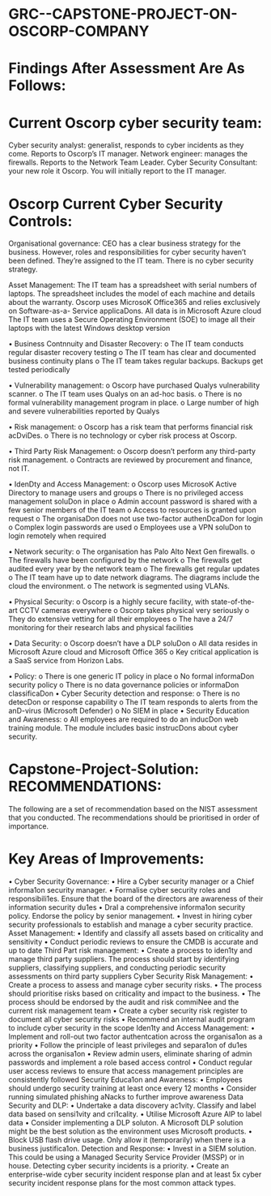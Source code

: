 # GRC--CAPSTONE-PROJECT-ON-OSCORP-COMPANY
# Findings After Assessment Are As Follows:

# Current Oscorp cyber security team:
  Cyber security analyst: generalist, responds to cyber incidents as they come. Reports
  to Oscorp’s IT manager.
  Network engineer: manages the firewalls. Reports to the Network Team Leader.
  Cyber Security Consultant: your new role it Oscorp. You will initially report to the IT
  manager.
  
# Oscorp Current Cyber Security Controls:
  Organisational governance:
  CEO has a clear business strategy for the business. However, roles and
    responsibilities for cyber security haven’t been defined. They’re assigned to
    the IT team. There is no cyber security strategy.
    
 Asset Management:
    The IT team has a spreadsheet with serial numbers of laptops.
    The spreadsheet includes the model of each machine and details about the
    warranty.
    Oscorp uses MicrosoK Office365 and relies exclusively on Software-as-a-
    Service applicaDons.
    All data is in Microsoft Azure cloud
    The IT team uses a Secure Operating Environment (SOE) to image all their
    laptops with the latest Windows desktop version
    
  • Business Contnnuity and Disaster Recovery:
    o The IT team conducts regular disaster recovery testing
    o The IT team has clear and documented business continuity plans
    o The IT team takes regular backups. Backups get tested periodically
    
  • Vulnerability management:
    o Oscorp have purchased Qualys vulnerability scanner.
    o The IT team uses Qualys on an ad-hoc basis.
    o There is no formal vulnerability management program in place.
    o Large number of high and severe vulnerabilities reported by Qualys
    
  • Risk management:
    o Oscorp has a risk team that performs financial risk acDviDes.
    o There is no technology or cyber risk process at Oscorp.
    
  • Third Party Risk Management:
    o Oscorp doesn’t perform any third-party risk management.
    o Contracts are reviewed by procurement and finance, not IT.
    
  • IdenDty and Access Management:
    o Oscorp uses MicrosoK Active Directory to manage users and groups
    o There is no privileged access management soluDon in place
    o Admin account password is shared with a few senior members of the IT team
    o Access to resources is granted upon request
    o The organisaDon does not use two-factor authenDcaDon for login
    o Complex login passwords are used
    o Employees use a VPN soluDon to login remotely when required
    
  • Network security:
    o The organisation has Palo Alto Next Gen firewalls.
    o The firewalls have been configured by the network
    o The firewalls get audited every year by the network team
    o The firewalls get regular updates
    o The IT team have up to date network diagrams. The diagrams include the
    cloud the environment.
    o The network is segmented using VLANs.
    
  • Physical Security:
    o Oscorp is a highly secure facility, with state-of-the-art CCTV cameras
    everywhere
    o Oscorp takes physical very seriously
    o They do extensive vetting for all their employees
    o The have a 24/7 monitoring for their research labs and physical facilities
    
  • Data Security:
    o Oscorp doesn’t have a DLP soluDon
    o All data resides in Microsoft Azure cloud and Microsoft Office 365
    o Key critical application is a SaaS service from Horizon Labs.
    
  • Policy:
    o There is one generic IT policy in place
    o No formal informaDon security policy
    o There is no data governance policies or informaDon classificaDon
  • Cyber Security detection and response:
    o There is no detecDon or response capability
    o The IT team responds to alerts from the anD-virus (Microsoft Defender)
    o No SIEM in place
  • Security Education and Awareness:
    o All employees are required to do an inducDon web training module. The
    module includes basic instrucDons about cyber security.

# Capstone-Project-Solution: RECOMMENDATIONS:
The following are a set of recommendation based on the NIST assessment that you
conducted.
The recommendations should be prioritised in order of importance.
# Key Areas of Improvements:
  • Cyber Security Governance:
  • Hire a Cyber security manager or a Chief informa1on security manager.
  • Formalise cyber security roles and responsibili1es. Ensure that the board of the
  directors are awareness of their information security du1es
  • DraI a comprehensive informa1on security policy. Endorse the policy by senior
  management.
  • Invest in hiring cyber security professionals to establish and manage a cyber
  security practice.
Asset Management:
  • Identify and classify all assets based on criticality and sensitivity
  • Conduct periodic reviews to ensure the CMDB is accurate and up to date
Third Part risk management:
  • Create a process to iden1ty and manage third party suppliers. The process should
  start by identifying suppliers, classifying suppliers, and conducting periodic
  security assessments on third party suppliers
Cyber Security Risk Management:
  • Create a process to assess and manage cyber security risks.
  • The process should prioritise risks based on criticality and impact to the business.
  • The process should be endorsed by the audit and risk commiNee and the current
  risk management team
  • Create a cyber security risk register to document all cyber security risks
  • Recommend an internal audit program to include cyber security in the scope
Iden1ty and Access Management:
  • Implement and roll-out two factor authentcation across the organisa1on as a
  priority
  • Follow the principle of least privileges and separa1on of du1es across the
  organisa1on
  • Review admin users, eliminate sharing of admin passwords and implement a role
  based access control
  • Conduct regular user access reviews to ensure that access management
  principles are consistently followed
Security Educa1on and Awareness:
  • Employees should undergo security training at least once every 12 months
  • Consider running simulated phishing aNacks to further improve awareness
Data Security and DLP:
  • Undertake a data discovery ac1vity. Classify and label data based on sensi1vity
  and cri1cality.
  • Utilise Microsoft Azure AIP to label data
  • Consider implementing a DLP soluton. A Microsoft DLP solution might be the
  best solution as the environment uses Microsoft products.
  • Block USB flash drive usage. Only allow it (temporarily) when there is a business
  justifica1on.
Detection and Response:
  • Invest in a SIEM solution. This could be using a Managed Security Service
  Provider (MSSP) or in house. Detecting cyber security incidents is a priority.
  • Create an enterprise-wide cyber security incident response plan and at least 5x
  cyber security incident response plans for the most common attack types.
